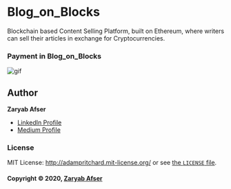 # Blog_on_Blocks
Blockchain based Content Selling Platform, built on Ethereum, where writers can sell their articles in exchange for Cryptocurrencies.

### Payment in Blog_on_Blocks


![gif](https://user-images.githubusercontent.com/42082608/82114194-d3974f80-9778-11ea-83e4-eb2a07d8c02a.gif)


## Author

**Zaryab Afser**

* [LinkedIn Profile](https://www.linkedin.com/in/zaryab-afser-97085b157/)
* [Medium Profile](https://medium.com/@zaryabafser2000)

### License

MIT License: http://adampritchard.mit-license.org/ or see [the `LICENSE` file](https://github.com/zaryab2000/trAck_COVID19_LiVe_dAta/blob/master/LICENSE).

#### Copyright © 2020, [Zaryab Afser](https://github.com/zaryab2000)
